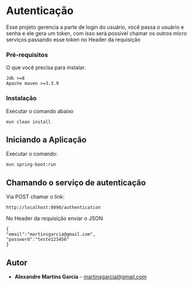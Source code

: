 # Autenticação

Esse projeto gerencia a parte de login do usuário, você passa o usuário e senha e ele gera um token, com isso será possível chamar os outros micro serviços passando esse token no Header da requisição


### Pré-requisitos

O que você precisa para instalar.

```
Jdk >=8
Apache maven >=3.3.9
```

### Instalação

Executar o comando abaixo

```
mvn clean install 
```

## Iniciando a Aplicação

Executar o comando:

```
mvn spring-boot:run
```
## Chamando o serviço de autenticação

Via POST chamar o link:

```
http://localhost:8090/authentication
```

No Header da requisição enviar o JSON

```
{
"email":"martinsgarcia@gmail.com",
"password":"teste123456"
}
```

## Autor

* **Alexandre Martins Garcia** - martinsgarcia@gmail.com
